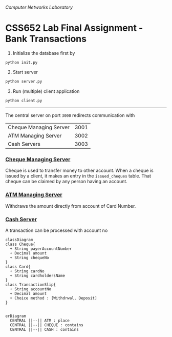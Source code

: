 ###### Computer Networks Laboratory  
# CSS652 Lab Final Assignment - Bank Transactions

1. Initialize the database first by 
```bash
python init.py
```
2. Start server
```bash
python server.py
```
3. Run (multiple) client application
```bash
python client.py
```
<hr>

The central server on port `3000` redirects communication with
<table>
  <tbody>
    <tr>
      <td>Cheque Managing Server</td>
      <td>3001</td>
    </tr>
    <tr>
      <td>ATM Managing Server</td>
      <td>3002</td>
    </tr>
    <tr>
      <td>Cash Servers</td>
      <td>3003</td>
    </tr>
  </tbody>
</table> 

### <u>Cheque Managing Server</u>
Cheque is used to transfer money to other account. When a cheque is issued by a client, it makes an entry in the `issued_cheques` table. That cheque can be claimed by any person having an account. 

### <u>ATM Managing Server</u>
Withdraws the amount directly from account of Card Number. 


### <u>Cash Server</u>
A transaction can be processed with account no 

```mermaid
classDiagram
class Cheque{
  + String payerAccountNumber
  + Decimal amount
  + String chequeNo 
}
class Card{
  + String cardNo
  + String cardholdersName 
}
class TransactionSlip{
  + String accountNo
  + Decimal amount 
  + Choice method : [Withdrwal, Deposit] 
}
```

```mermaid

erDiagram
  CENTRAL ||--|| ATM : place
  CENTRAL ||--|| CHEQUE : contains
  CENTRAL ||--|| CASH : contains
  
```
